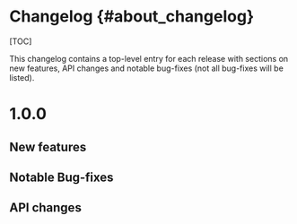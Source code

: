 <!--
SPDX-FileCopyrightText: 2006-2023, Knut Reinert & Freie Universität Berlin
SPDX-FileCopyrightText: 2016-2023, Knut Reinert & MPI für molekulare Genetik
SPDX-License-Identifier: CC-BY-4.0
-->

# Changelog {#about_changelog}

[TOC]

This changelog contains a top-level entry for each release with sections on new features, API changes and notable
bug-fixes (not all bug-fixes will be listed).

<!--
The following API changes should be documented as such:
  * a previously experimental interface now being marked as stable
  * an interface being removed
  * syntactical changes to an interface (e.g. renaming or reordering of files, functions, parameters)
  * semantic changes to an interface (e.g. a function's result is now always one larger) [DANGEROUS!]

If possible, provide tooling that performs the changes, e.g. a shell-script.
-->

# 1.0.0

## New features

## Notable Bug-fixes

## API changes
